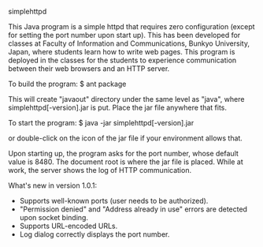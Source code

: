 simplehttpd

This Java program is a simple httpd that requires zero configuration (except for setting the port number upon start up).
This has been developed for classes at Faculty of Information and Communications, Bunkyo University, Japan, where
students learn how to write web pages. This program is deployed in the classes for the students to experience communication
between their web browsers and an HTTP server.

To build the program:
$ ant package

This will create "javaout" directory under the same level as "java", where simplehttpd[-version].jar is put.
Place the jar file anywhere that fits.

To start the program:
$ java -jar simplehttpd[-version].jar

or double-click on the icon of the jar file if your environment allows that.

Upon starting up, the program asks for the port number, whose default value is 8480.
The document root is where the jar file is placed.
While at work, the server shows the log of HTTP communication.

What's new in version 1.0.1:
- Supports well-known ports (user needs to be authorized).
- "Permission denied" and "Address already in use" errors are detected upon socket binding.
- Supports URL-encoded URLs.
- Log dialog correctly displays the port number.
